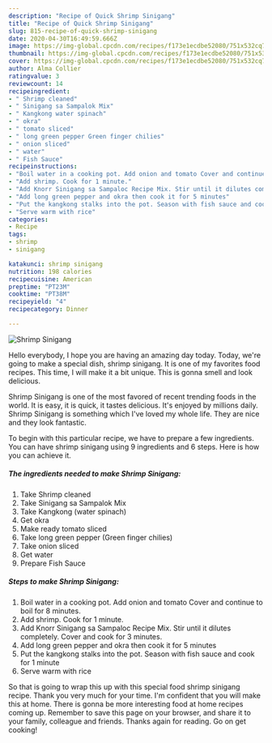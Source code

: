 ```yaml
---
description: "Recipe of Quick Shrimp Sinigang"
title: "Recipe of Quick Shrimp Sinigang"
slug: 815-recipe-of-quick-shrimp-sinigang
date: 2020-04-30T16:49:59.666Z
image: https://img-global.cpcdn.com/recipes/f173e1ecdbe52080/751x532cq70/shrimp-sinigang-recipe-main-photo.jpg
thumbnail: https://img-global.cpcdn.com/recipes/f173e1ecdbe52080/751x532cq70/shrimp-sinigang-recipe-main-photo.jpg
cover: https://img-global.cpcdn.com/recipes/f173e1ecdbe52080/751x532cq70/shrimp-sinigang-recipe-main-photo.jpg
author: Alma Collier
ratingvalue: 3
reviewcount: 14
recipeingredient:
- " Shrimp cleaned"
- " Sinigang sa Sampalok Mix"
- " Kangkong water spinach"
- " okra"
- " tomato sliced"
- " long green pepper Green finger chilies"
- " onion sliced"
- " water"
- " Fish Sauce"
recipeinstructions:
- "Boil water in a cooking pot. Add onion and tomato Cover and continue to boil for 8 minutes."
- "Add shrimp. Cook for 1 minute."
- "Add Knorr Sinigang sa Sampaloc Recipe Mix. Stir until it dilutes completely. Cover and cook for 3 minutes."
- "Add long green pepper and okra then cook it for 5 minutes"
- "Put the kangkong stalks into the pot. Season with fish sauce and cook for 1 minute"
- "Serve warm with rice"
categories:
- Recipe
tags:
- shrimp
- sinigang

katakunci: shrimp sinigang 
nutrition: 198 calories
recipecuisine: American
preptime: "PT23M"
cooktime: "PT38M"
recipeyield: "4"
recipecategory: Dinner

---
```



![Shrimp Sinigang](https://img-global.cpcdn.com/recipes/f173e1ecdbe52080/751x532cq70/shrimp-sinigang-recipe-main-photo.jpg)

Hello everybody, I hope you are having an amazing day today. Today, we're going to make a special dish, shrimp sinigang. It is one of my favorites food recipes. This time, I will make it a bit unique. This is gonna smell and look delicious.



Shrimp Sinigang is one of the most favored of recent trending foods in the world. It is easy, it is quick, it tastes delicious. It's enjoyed by millions daily. Shrimp Sinigang is something which I've loved my whole life. They are nice and they look fantastic.


To begin with this particular recipe, we have to prepare a few ingredients. You can have shrimp sinigang using 9 ingredients and 6 steps. Here is how you can achieve it.

<!--inarticleads1-->

##### The ingredients needed to make Shrimp Sinigang:

1. Take  Shrimp cleaned
1. Take  Sinigang sa Sampalok Mix
1. Take  Kangkong (water spinach)
1. Get  okra
1. Make ready  tomato sliced
1. Take  long green pepper (Green finger chilies)
1. Take  onion sliced
1. Get  water
1. Prepare  Fish Sauce




<!--inarticleads2-->

##### Steps to make Shrimp Sinigang:

1. Boil water in a cooking pot. Add onion and tomato Cover and continue to boil for 8 minutes.
1. Add shrimp. Cook for 1 minute.
1. Add Knorr Sinigang sa Sampaloc Recipe Mix. Stir until it dilutes completely. Cover and cook for 3 minutes.
1. Add long green pepper and okra then cook it for 5 minutes
1. Put the kangkong stalks into the pot. Season with fish sauce and cook for 1 minute
1. Serve warm with rice




So that is going to wrap this up with this special food shrimp sinigang recipe. Thank you very much for your time. I'm confident that you will make this at home. There is gonna be more interesting food at home recipes coming up. Remember to save this page on your browser, and share it to your family, colleague and friends. Thanks again for reading. Go on get cooking!
